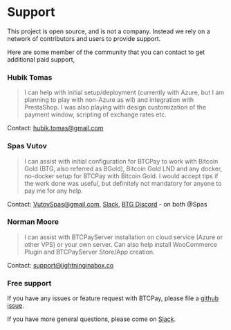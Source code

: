 # Support

This project is open source, and is not a company. Instead we rely on a network of contributors and users to provide support.

Here are some member of the community that you can contact to get additional paid support,

### Hubik Tomas

> I can help with initial setup/deployment (currently with Azure, but I am planning to play with non-Azure as wll) and integration with PrestaShop. I was also playing with design customization of the payment window, scripting of exchange rates etc.

Contact: hubik.tomas@gmail.com

### Spas Vutov

> I can assist with initial configuration for BTCPay to work with Bitcoin Gold (BTG, also referred as BGold), Bitcoin Gold LND and any docker, no-docker setup for BTCPay with Bitcoin Gold. I would accept tips if the work done was useful, but definitely not mandatory for anyone to pay me for any help.

Contact: VutovSpas@gmail.com, [Slack](http://slack.forkbitpay.ninja/), [BTG Discord](https://forum.bitcoingold.org/t/btg-discord-invite/138) - on both @Spas

### Norman Moore

> I can assist with BTCPayServer installation on cloud service (Azure or other VPS) or your own server.  Can also help install WooCommerce Plugin and BTCPayServer Store/App creation.  

Contact: support@lightninginabox.co

### Free support

If you have any issues or feature request with BTCPay, please file a [github issue](https://github.com/btcpayserver/btcpayserver/issues).

If you have more general questions, please come on [Slack](http://slack.forkbitpay.ninja/).
